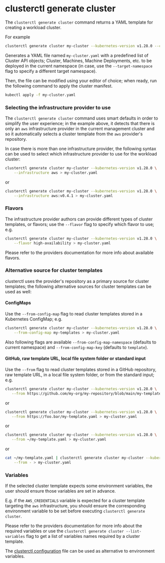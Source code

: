 # clusterctl generate cluster

The `clusterctl generate cluster` command returns a YAML template for creating a workload cluster.

For example

```bash
clusterctl generate cluster my-cluster --kubernetes-version v1.28.0 --control-plane-machine-count=3 --worker-machine-count=3 > my-cluster.yaml
```

Generates a YAML file named `my-cluster.yaml` with a predefined list of Cluster API objects; Cluster, Machines,
Machine Deployments, etc. to be deployed in the current namespace (in case, use the `--target-namespace` flag to
specify a different target namespace).

Then, the file can be modified using your editor of choice; when ready, run the following command
to apply the cluster manifest.

```bash
kubectl apply -f my-cluster.yaml
```

### Selecting the infrastructure provider to use

The `clusterctl generate cluster` command uses smart defaults in order to simplify the user experience; in the example above,
it detects that there is only an `aws` infrastructure provider in the current management cluster and so it automatically
selects a cluster template from the `aws` provider's repository.

In case there is more than one infrastructure provider, the following syntax can be used to select which infrastructure
provider to use for the workload cluster:

```bash
clusterctl generate cluster my-cluster --kubernetes-version v1.28.0 \
    --infrastructure aws > my-cluster.yaml
```

or

```bash
clusterctl generate cluster my-cluster --kubernetes-version v1.28.0 \
    --infrastructure aws:v0.4.1 > my-cluster.yaml
```

### Flavors

The infrastructure provider authors can provide different types of cluster templates, or flavors; use the `--flavor` flag
to specify which flavor to use; e.g.

```bash
clusterctl generate cluster my-cluster --kubernetes-version v1.28.0 \
    --flavor high-availability > my-cluster.yaml
```

Please refer to the providers documentation for more info about available flavors.

### Alternative source for cluster templates

clusterctl uses the provider's repository as a primary source for cluster templates; the following alternative sources
for cluster templates can be used as well:

#### ConfigMaps

Use the `--from-config-map` flag to read cluster templates stored in a Kubernetes ConfigMap; e.g.

```bash
clusterctl generate cluster my-cluster --kubernetes-version v1.28.0 \
    --from-config-map my-templates > my-cluster.yaml
```

Also following flags are available `--from-config-map-namespace` (defaults to current namespace) and `--from-config-map-key`
(defaults to `template`).

#### GitHub, raw template URL, local file system folder or standard input

Use the `--from` flag to read cluster templates stored in a GitHub repository, raw template URL, in a local file system folder,
or from the standard input; e.g.

```bash
clusterctl generate cluster my-cluster --kubernetes-version v1.28.0 \
   --from https://github.com/my-org/my-repository/blob/main/my-template.yaml > my-cluster.yaml
```

or

```bash
clusterctl generate cluster my-cluster --kubernetes-version v1.28.0 \
   --from https://foo.bar/my-template.yaml > my-cluster.yaml
```

or

```bash
clusterctl generate cluster my-cluster --kubernetes-version v1.28.0 \
   --from ~/my-template.yaml > my-cluster.yaml
```

or

```bash
cat ~/my-template.yaml | clusterctl generate cluster my-cluster --kubernetes-version v1.28.0 \
    --from - > my-cluster.yaml
```

### Variables

If the selected cluster template expects some environment variables, the user should ensure those variables are set in advance.

E.g. if the `AWS_CREDENTIALS` variable is expected for a cluster template targeting the `aws` infrastructure, you
should ensure the corresponding environment variable to be set before executing `clusterctl generate cluster`.

Please refer to the providers documentation for more info about the required variables or use the
`clusterctl generate cluster --list-variables` flag to get a list of variables names required by a cluster template.

The [clusterctl configuration](./../configuration.md) file can be used as alternative to environment variables.
